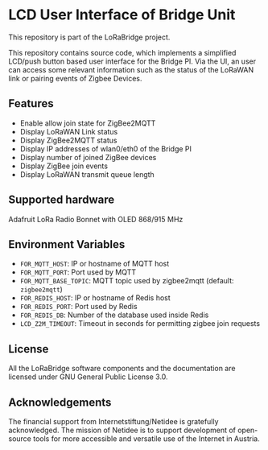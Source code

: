 LCD User Interface of Bridge Unit
============================================
This repository is part of the LoRaBridge project.

This repository contains source code, which implements a simplified LCD/push button based user interface
for the Bridge PI. Via the UI, an user can access some relevant information such as the status of the LoRaWAN
link or pairing events of Zigbee Devices.

Features
--------
- Enable allow join state for ZigBee2MQTT
- Display LoRaWAN Link status
- Display ZigBee2MQTT status
- Display IP addresses of wlan0/eth0 of the Bridge PI
- Display number of joined ZigBee devices
- Display ZigBee join events
- Display LoRaWAN transmit queue length

Supported hardware
------------------

Adafruit LoRa Radio Bonnet with OLED 868/915 MHz

## Environment Variables
- `FOR_MQTT_HOST`: IP or hostname of MQTT host
- `FOR_MQTT_PORT`: Port used by MQTT
- `FOR_MQTT_BASE_TOPIC`: MQTT topic used by zigbee2mqtt (default: `zigbee2mqtt`)
- `FOR_REDIS_HOST`: IP or hostname of Redis host
- `FOR_REDIS_PORT`: Port used by Redis
- `FOR_REDIS_DB`: Number of the database used inside Redis
- `LCD_Z2M_TIMEOUT`: Timeout in seconds for permitting zigbee join requests

## License

All the LoRaBridge software components and the documentation are licensed under GNU General Public License 3.0.

## Acknowledgements

The financial support from Internetstiftung/Netidee is gratefully acknowledged. The mission of Netidee is to support development of open-source tools for more accessible and versatile use of the Internet in Austria.
